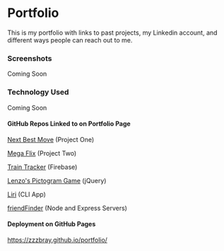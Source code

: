 # Portfolio

This is my portfolio with links to past projects, my Linkedin account, and different ways people can reach out to me.

### Screenshots
Coming Soon

### Technology Used
Coming Soon

#### GitHub Repos Linked to on Portfolio Page

[Next Best Move](https://github.com/zzzbray/evenStevens) (Project One)

[Mega Flix](https://github.com/zzzbray/projectTwo) (Project Two)

[Train Tracker](https://github.com/zzzbray/trainScheduler) (Firebase)

[Lenzo's Pictogram Game](https://github.com/zzzbray/lenzosPictogramGame) (jQuery)

[Liri](https://github.com/zzzbray/liriNodeApp) (CLI App)

[friendFinder](https://github.com/zzzbray/friendFinder) (Node and Express Servers)

#### Deployment on GitHub Pages
https://zzzbray.github.io/portfolio/
